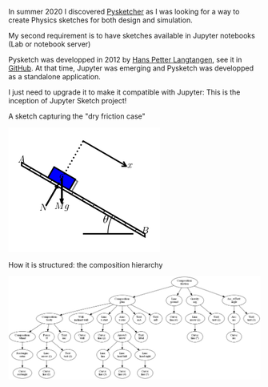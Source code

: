 In summer 2020 I discovered [Pysketcher](https://github.com/hplgit/pysketcher) as I was looking for a way to create Physics sketches for both design and simulation.

My second requirement is to have sketches available in Jupyter notebooks (Lab or notebook server)

Pysketch was developped in 2012 by [Hans Petter Langtangen](https://en.wikipedia.org/wiki/Hans_Petter_Langtangen), see it in [GitHub](https://github.com/hplgit/pysketcher). At that time, Jupyter was emerging and Pysketch was developped as a standalone application. 

I just need to upgrade it to make it compatible with Jupyter: This is the inception of Jupyter Sketch project!

A sketch capturing the "dry friction case"

![](images/dryfriction.png)

How it is structured: the composition hierarchy

![](images/dotfriction.png)